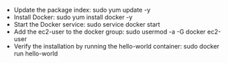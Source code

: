 - Update the package index: sudo yum update -y
- Install Docker: sudo yum install docker -y
- Start the Docker service: sudo service docker start
- Add the ec2-user to the docker group: sudo usermod -a -G docker ec2-user
- Verify the installation by running the hello-world container: sudo docker run hello-world
